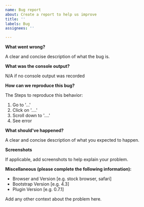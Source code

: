 ```yaml
---
name: Bug report
about: Create a report to help us improve
title: ''
labels: Bug
assignees: ''

---
```


**What went wrong?**

A clear and concise description of what the bug is.

**What was the console output?**

N/A if no console output was recorded

**How can we reproduce this bug?**

The Steps to reproduce this behavior:

1. Go to '...'
2. Click on '....'
3. Scroll down to '....'
4. See error

**What should've happened?**

A clear and concise description of what you expected to happen.

**Screenshots**

If applicable, add screenshots to help explain your problem.

**Miscellaneous (please complete the following information):**

 - Browser and Version [e.g. stock browser, safari]
 - Bootstrap Version [e.g. 4.3]
 - Plugin Version [e.g. 0.7.1]

Add any other context about the problem here.
